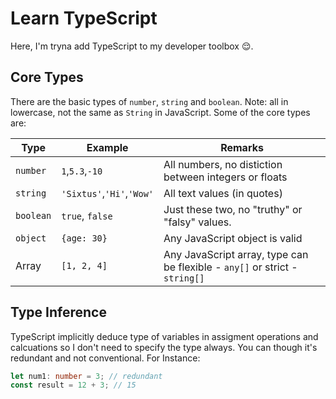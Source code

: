 # Learn TypeScript

Here, I'm tryna add TypeScript to my developer toolbox 😌.

## Core Types

There are the basic types of `number`, `string` and `boolean`. Note: all in lowercase, not the same as `String` in JavaScript.
Some of the core types are:

| Type      | Example                   | Remarks                                                                     |
| --------- | ------------------------- | --------------------------------------------------------------------------- |
| `number`  | `1`,`5.3`,`-10`           | All numbers, no distiction between integers or floats                       |
| `string`  | `'Sixtus'`,`'Hi'`,`'Wow'` | All text values (in quotes)                                                 |
| `boolean` | `true`, `false`           | Just these two, no "truthy" or "falsy" values.                              |
| `object`  | `{age: 30}`               | Any JavaScript object is valid                                              |
| Array     | `[1, 2, 4]`               | Any JavaScript array, type can be flexible - `any[]` or strict - `string[]` |

## Type Inference

TypeScript implicitly deduce type of variables in assigment operations and calcuations so I don't need to specify the type always. You can though it's redundant and not conventional.
For Instance:

```ts
let num1: number = 3; // redundant
const result = 12 + 3; // 15
```
